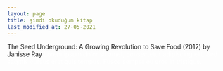 ```yaml
---
layout: page
title: şimdi okuduğum kitap
last_modified_at: 27-05-2021
---
```


The Seed Underground: A Growing Revolution to Save Food (2012) by Janisse Ray <span style="color: white">Lorem ipsum dolor sit amet, consectetur adipiscing elit. Sed sagittis cursus erat quis tempus. Fusce semper eu eros in tristique.</span>

